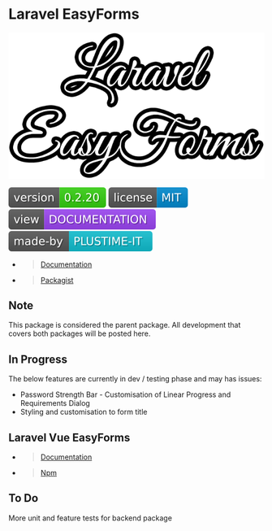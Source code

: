 # Laravel EasyForms

<p style="text-align: center;">

![Laravel EasyForms Logo](/src/Docs/assets/Laravel%20EasyForms%20Logo.png)

![Version Badge](./badges/version.svg)
![License Badge](./badges/license.svg)
[![Documentation Badge](./badges/documentation.svg)](https://plustimeit.github.io/Laravel-EasyForms/)
[![Made By](./badges/madeby.svg)](https://plustime.com.au)

</p>

- > [Documentation](https://plustimeit.github.io/Laravel-EasyForms/)
- > [Packagist](https://packagist.org/packages/plustime-it/laravel-easyforms)

## Note

This package is considered the parent package. All development that covers both packages will be posted here.

## In Progress

The below features are currently in dev / testing phase and may has issues:

- Password Strength Bar - Customisation of Linear Progress and Requirements Dialog
- Styling and customisation to form title

## Laravel Vue EasyForms

- > [Documentation](https://plustimeit.github.io/Laravel-Vue-EasyForms/#/)
- > [Npm](https://www.npmjs.com/package/laravel-vue-easyforms)

## To Do

More unit and feature tests for backend package
